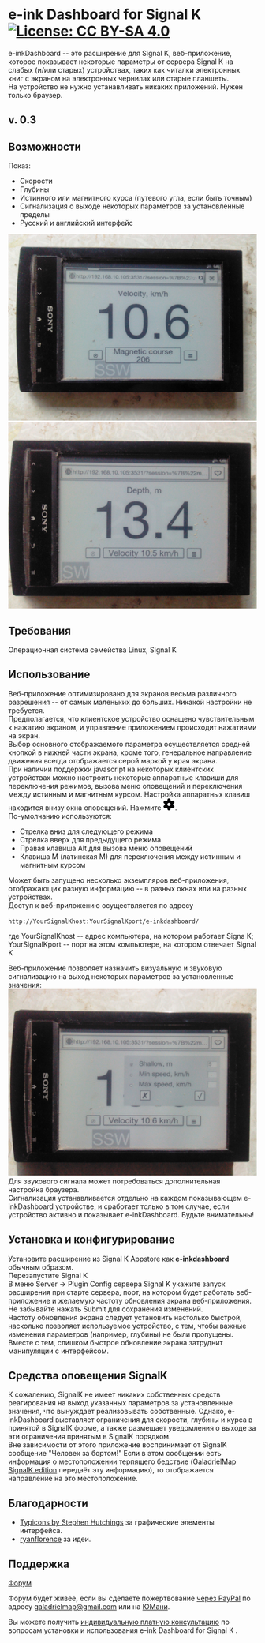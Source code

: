 # e-ink Dashboard for Signal K [![License: CC BY-SA 4.0](https://img.shields.io/badge/License-CC%20BY--SA%204.0-lightgrey.svg)](https://creativecommons.org/licenses/by-sa/4.0/)

e-inkDashboard -- это расширение для Signal K, веб-приложение, которое показывает некоторые параметры от сервера Signal K на слабых (и/или старых) устройствах, таких как читалки электронных книг с экраном на электронных чернилах или старые планшеты.  
На устройство не нужно устанавливать никаких приложений. Нужен только браузер.

## v. 0.3

## Возможности
Показ:

* Скорости
* Глубины
* Истинного или магнитного курса (путевого угла, если быть точным)
* Сигнализация о выходе некоторых параметров за установленные пределы
* Русский и английский интерфейс

 ![Dashboard velocity](screenshots/db1.jpg)<br>
 ![Dashboard depth](screenshots/db2.jpg)<br>

## Требования
Операционная система семейства Linux, Signal K

## Использование
Веб-приложение оптимизировано для экранов весьма различного разрешения -- от самых маленьких до больших. Никакой настройки не требуется.  
Предполагается, что клиентское устройство оснащено чувствительным к нажатию экраном, и управление приложением происходит нажатиями на экран.  
Выбор основного отображаемого параметра осуществляется средней кнопкой в нижней части экрана, кроме того, генеральное направление движения всегда отображается серой маркой у края экрана.  
При наличии поддержки javascript на некоторых клиентских устройствах можно настроить некоторые аппаратные клавиши для переключения режимов, вызова меню оповещений и переключения между истинным и магнитным курсом. Настройка аппаратных клавиш находится внизу окна оповещений. Нажмите <img src="static/img/settings.png" alt="Settings button" width="24px">.   
По-умолчанию используются:

* Стрелка вниз для следующего режима
* Стрелка вверх для предыдущего режима
* Правая клавиша Alt для вызова меню оповещений
* Клавиша M (латинская M) для переключения между истинным и магнитным курсом
 
Может быть запущено несколько экземпляров веб-приложения, отображающих разную информацию -- в разных окнах или на разных устройствах.  
Доступ к веб-приложению осуществляется по адресу

`http://YourSignalKhost:YourSignalKport/e-inkdashboard/`  

где YourSignalKhost -- адрес компьютера, на котором работает Signa K;  
YourSignalKport -- порт на этом компьютере, на котором отвечает Signal K

Веб-приложение позволяет назначить визуальную и звуковую сигнализацию на выход некоторых параметров за установленные значения:
 ![Dashboard alarms](screenshots/db3.jpg)<br>
Для звукового сигнала может потребоваться дополнительная настройка браузера.  
Сигнализация устанавливается отдельно на каждом показывающем e-inkDashboard устройстве, и сработает только в том случае, если устройство активно и показывает e-inkDashboard. Будьте внимательны!

## Установка и конфигурирование

Установите расширение из  Signal K Appstore как **e-inkdashboard** обычным образом.  
Перезапустите Signal K  
В меню Server -> Plugin Config сервера Signal K укажите запуск расширения при старте сервера, порт, на котором будет работать веб-приложение и желаемую частоту обновления экрана веб-приложения.  
Не забывайте нажать Submit для сохранения изменений.  
Частоту обновления экрана следует установить настолько быстрой, насколько позволяет используемое устройство, с тем, чтобы важные изменения параметров (например, глубины) не были пропущены. Вместе с тем, слишком быстрое обновление экрана затруднит манипуляции с интерфейсом.

## Средства оповещения SignalK
К сожалению, SignalK не имеет никаких собственных средств реагирования на выход указанных параметров за установленные значения, что вынуждает реализовывать собственные. Однако, e-inkDashboard выставляет ограничения для скорости, глубины и курса в принятой в SignalK форме, а также размещает уведомления о выходе за эти ограничения принятым в SignalK порядком.  
Вне зависимости от этого приложение воспринимает от SignalK сообщение "Человек за бортом!" Если в этом сообщении есть информация о местоположении терпящего бедствие ([GaladrielMap SignalK edition](https://github.com/VladimirKalachikhin/GaladrielMapSK/blob/master/README.ru-RU.md) передаёт эту информацию), то отображается направление на это местоположение.

## Благодарности

* [Typicons by Stephen Hutchings](https://icon-icons.com/pack/Typicons/1144) за графические элементы интерфейса.
* [ryanflorence](https://gist.github.com/ryanflorence/701407) за идеи.

## Поддержка

[Форум](https://github.com/VladimirKalachikhin/Galadriel-map/discussions)

Форум будет живее, если вы сделаете пожертвование [через PayPal](https://paypal.me/VladimirKalachikhin) по адресу [galadrielmap@gmail.com](mailto:galadrielmap@gmail.com) или на [ЮМани](https://yasobe.ru/na/galadrielmap).

Вы можете получить [индивидуальную платную консультацию](https://kwork.ru/training-consulting/20093293/konsultatsii-po-ustanovke-i-ispolzovaniyu-galadrielmap) по вопросам установки и использования e-ink Dashboard for Signal K .

